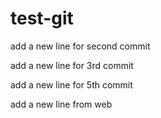 # test-git


add a new line for second commit

add a new line for 3rd commit

add a new line for 5th commit

add a new line from web

